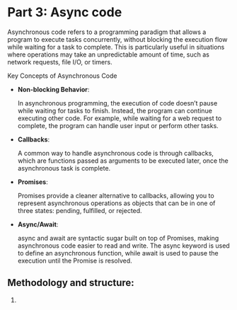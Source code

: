 # Part 3: Async code

Asynchronous code refers to a programming paradigm that allows a program to execute tasks concurrently, without blocking the execution flow while waiting for a task to complete. This is particularly useful in situations where operations may take an unpredictable amount of time, such as network requests, file I/O, or timers.

Key Concepts of Asynchronous Code

- **Non-blocking Behavior**:

  In asynchronous programming, the execution of code doesn’t pause while waiting for tasks to finish. Instead, the program can continue executing other code. For example, while waiting for a web request to complete, the program can handle user input or perform other tasks.

- **Callbacks**:

  A common way to handle asynchronous code is through callbacks, which are functions passed as arguments to be executed later, once the asynchronous task is complete.

- **Promises**:

  Promises provide a cleaner alternative to callbacks, allowing you to represent asynchronous operations as objects that can be in one of three states: pending, fulfilled, or rejected.

- **Async/Await**:

  async and await are syntactic sugar built on top of Promises, making asynchronous code easier to read and write. The async keyword is used to define an asynchronous function, while await is used to pause the execution until the Promise is resolved.

## Methodology and structure:

1.

